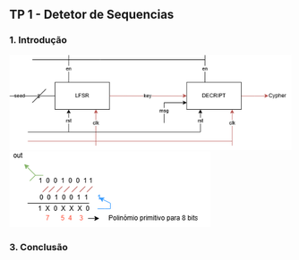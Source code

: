## TP 1 - Detetor de Sequencias

### 1. Introdução

![Architecture](./images/TP2.png)
![Architecture](./images/count.png)

<!-- Screenshot da simulação -->


### 3. Conclusão


